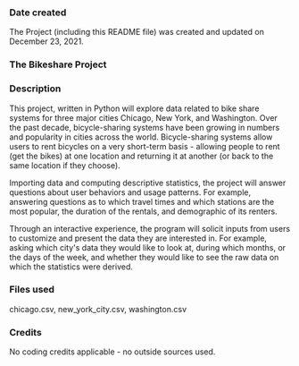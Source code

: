 ### Date created
The Project (including this README file) was created and updated on December 23, 2021.

### The Bikeshare Project

### Description
This project, written in Python will explore data related to bike share systems for three major cities Chicago, New York, and Washington.  Over the past decade, bicycle-sharing systems have been growing in numbers and popularity in cities across the world.  Bicycle-sharing systems allow users to rent bicycles on a very short-term basis - allowing people to rent (get the bikes) at one location and returning it at another (or back to the same location if they choose).

Importing data and computing descriptive statistics, the project will answer questions about user behaviors and usage patterns.  For example, answering questions as to which travel times and which stations are the most popular, the duration of the rentals, and demographic of its renters.

Through an interactive experience, the program will solicit inputs from users to customize and present the data they are interested in.  For example, asking which city's data they would like to look at, during which months, or the days of the week, and whether they would like to see the raw data on which the statistics were derived.

### Files used
chicago.csv, new_york_city.csv, washington.csv

### Credits
No coding credits applicable - no outside sources used.

